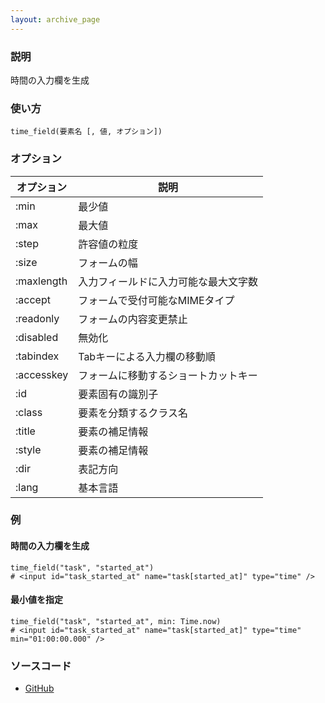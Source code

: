 ```yaml
---
layout: archive_page
---
```

### 説明
時間の入力欄を生成

### 使い方
    time_field(要素名 [, 値, オプション])

### オプション

オプション   | 説明
---------- | ------------------
:min       | 最少値
:max       | 最大値
:step      | 許容値の粒度
:size      | フォームの幅
:maxlength | 入力フィールドに入力可能な最大文字数
:accept    | フォームで受付可能なMIMEタイプ
:readonly  | フォームの内容変更禁止
:disabled  | 無効化
:tabindex  | Tabキーによる入力欄の移動順
:accesskey | フォームに移動するショートカットキー
:id        | 要素固有の識別子
:class     | 要素を分類するクラス名
:title     | 要素の補足情報
:style     | 要素の補足情報
:dir       | 表記方向
:lang      | 基本言語

### 例
#### 時間の入力欄を生成
    time_field("task", "started_at")
    # <input id="task_started_at" name="task[started_at]" type="time" />

#### 最小値を指定
    time_field("task", "started_at", min: Time.now)
    # <input id="task_started_at" name="task[started_at]" type="time" min="01:00:00.000" />

### ソースコード
* [GitHub](https://github.com/rails/rails/blob/ac30e389ecfa0e26e3d44c1eda8488ddf63b3ecc/actionview/lib/action_view/helpers/form_tag_helper.rb#L733)